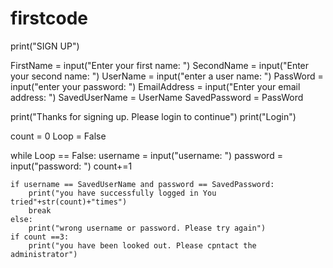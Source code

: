 # firstcode


print("SIGN UP")

FirstName = input("Enter your first name: ")
SecondName = input("Enter your second name: ")
UserName = input("enter a user name: ")
PassWord = input("enter your password: ")
EmailAddress = input("Enter your email address: ")
SavedUserName = UserName
SavedPassword = PassWord

print("Thanks for signing up. Please login to continue")
print("Login")



count = 0
Loop = False

while Loop == False:
    username = input("username: ")
    password = input("password: ")
    count+=1

    if username == SavedUserName and password == SavedPassword:
        print("you have successfully logged in You tried"+str(count)+"times")
        break
    else:
        print("wrong username or password. Please try again")
    if count ==3:
        print("you have been looked out. Please cpntact the administrator")
        
        
    
    



        
    











